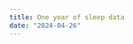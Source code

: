 ```yaml
---
title: One year of sleep data
date: "2024-04-26"
---
```


<script>
import Sleep from '../../components/Blog/Sleep.svelte'
</script>
<Sleep />
